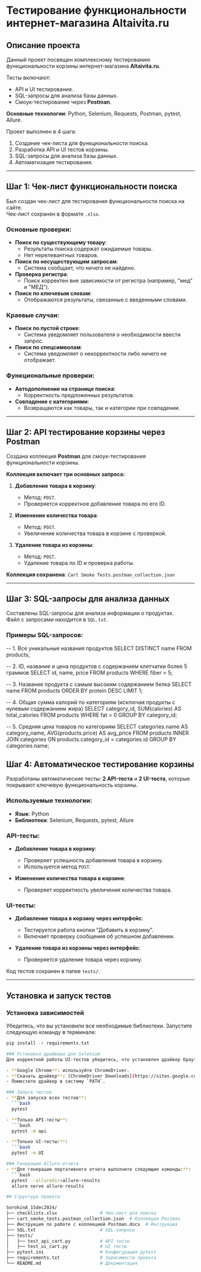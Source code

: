 # Тестирование функциональности интернет-магазина Altaivita.ru

## Описание проекта
Данный проект посвящен комплексному тестированию функциональности корзины интернет-магазина **Altaivita.ru**.  

Тесты включают:
- API и UI тестирование.
- SQL-запросы для анализа базы данных.
- Смоук-тестирование через **Postman**.  

**Основные технологии**: Python, Selenium, Requests, Postman, pytest, Allure.

Проект выполнен в 4 шага:
1. Создание чек-листа для функциональности поиска.
2. Разработка API и UI тестов корзины.
3. SQL-запросы для анализа базы данных.
4. Автоматизация тестирования.

---

## Шаг 1: Чек-лист функциональности поиска
Был создан чек-лист для тестирования функциональности поиска на сайте.  
Чек-лист сохранен в формате `.xlsx`.

### Основные проверки:
- **Поиск по существующему товару**:
  - Результаты поиска содержат ожидаемые товары.
  - Нет нерелевантных товаров.
- **Поиск по несуществующим запросам**:
  - Система сообщает, что ничего не найдено.
- **Проверка регистра**:
  - Поиск корректен вне зависимости от регистра (например, "мед" и "МЕД").
- **Поиск по ключевым словам**:
  - Отображаются результаты, связанные с введенными словами.

### Краевые случаи:
- **Поиск по пустой строке**:
  - Система уведомляет пользователя о необходимости ввести запрос.
- **Поиск по спецсимволам**:
  - Система уведомляет о некорректности либо ничего не отображает.

### Функциональные проверки:
- **Автодополнение на странице поиска**:
  - Корректность предложенных результатов.
- **Совпадение с категориями**:
  - Возвращаются как товары, так и категории при совпадении.

---

## Шаг 2: API тестирование корзины через Postman
Создана коллекция **Postman** для смоук-тестирования функциональности корзины.  

**Коллекция включает три основных запроса:**
1. **Добавление товара в корзину**:
   - Метод: `POST`.
   - Проверяется корректное добавление товара по его ID.

2. **Изменение количества товара**:
   - Метод: `POST`.
   - Увеличение количества товара в корзине с проверкой.

3. **Удаление товара из корзины**:
   - Метод: `POST`.
   - Удаление товара по ID и проверка работы.

**Коллекция сохранена**: `Cart Smoke Tests.postman_collection.json`

---

## Шаг 3: SQL-запросы для анализа данных
Составлены SQL-запросы для анализа информации о продуктах.  
Файл с запросами находится в `SQL.txt`.

### Примеры SQL-запросов:
-- 1. Все уникальные названия продуктов
SELECT DISTINCT name FROM products;

-- 2. ID, название и цена продуктов с содержанием клетчатки более 5 граммов
SELECT id, name, price
FROM products
WHERE fiber > 5;

-- 3. Название продукта с самым высоким содержанием белка
SELECT name
FROM products
ORDER BY protein DESC
LIMIT 1;

-- 4. Общая сумма калорий по категориям (исключая продукты с нулевым содержанием жира)
SELECT category_id, SUM(calories) AS total_calories
FROM products
WHERE fat > 0
GROUP BY category_id;

-- 5. Средняя цена товаров по категориям
SELECT categories.name AS category_name, AVG(products.price) AS avg_price
FROM products
INNER JOIN categories ON products.category_id = categories.id
GROUP BY categories.name;

## Шаг 4: Автоматическое тестирование корзины

Разработаны автоматические тесты: **2 API-теста** и **2 UI-теста**, которые покрывают ключевую функциональность корзины.

### Используемые технологии:
- **Язык**: Python
- **Библиотеки**: Selenium, Requests, pytest, Allure

### API-тесты:
- **Добавление товара в корзину**:
  - Проверяет успешность добавления товара в корзину.
  - Используется метод `POST`.

- **Изменение количества товара в корзине**:
  - Проверяет корректность увеличения количества товара.

### UI-тесты:
- **Добавление товара в корзину через интерфейс**:
  - Тестируется работа кнопки "Добавить в корзину".
  - Включает проверку сообщения об успешном добавлении.

- **Удаление товара из корзины через интерфейс**:
  - Проверяется удаление товара через корзину.

Код тестов сохранен в папке `tests/`.

---

## Установка и запуск тестов

### Установка зависимостей
Убедитесь, что вы установили все необходимые библиотеки. Запустите следующую команду в терминале:
```bash
pip install -r requirements.txt

### Установка драйвера для Selenium
Для корректной работы UI-тестов убедитесь, что установлен драйвер браузера:

- **Google Chrome**: используйте ChromeDriver.
- **Скачать драйвер**: [ChromeDriver Downloads](https://sites.google.com/chromium.org/driver).
- Поместите драйвер в систему `PATH`.

### Запуск тестов
- **Для запуска всех тестов**:
  ```bash
  pytest

- **Только API-тесты**:
  ```bash
  pytest -m api

- **Только UI-тесты:**:
  ```bash
  pytest -m UI

### Генерация Allure-отчета
- **Для генерации портативного отчета выполните следующие команды:**:
  ```bash
  pytest --alluredir=allure-results
  allure serve allure-results

## Структура проекта

SorokinA_15dec2024/
├── checklists.xlsx                # Чек-лист для поиска
├── cart_smoke_tests.postman_collection.json  # Коллекция Postman
├── Инструкция по работе с коллекцией Postman.docx  # Инструкция
├── SQL.txt                        # SQL-запросы
├── tests/
│   ├── test_api_cart.py           # API тесты
│   ├── test_ui_cart.py            # UI тесты
├── pytest.ini                     # Конфигурация pytest
├── requirements.txt               # Зависимости проекта
└── README.md                      # Документация
